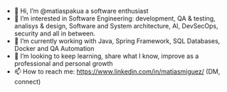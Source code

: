 - 👋 Hi, I’m @matiaspakua a software enthusiast
- 👀 I’m interested in Software Engineering: development, QA & testing, analisys & design, Software and System architecture, AI, DevSecOps, security and all in between.
- 🌱 I’m currently working with Java, Spring Framework, SQL Databases, Docker and QA Automation
- 💞️ I’m looking to keep learning, share what I know, improve as a professional and personal growth
- 📫 How to reach me: https://www.linkedin.com/in/matiasmiguez/ (DM, connect)

              
<!---
matiaspakua/matiaspakua is a ✨ special ✨ repository because its `README.md` (this file) appears on your GitHub profile.
You can click the Preview link to take a look at your changes.
--->
